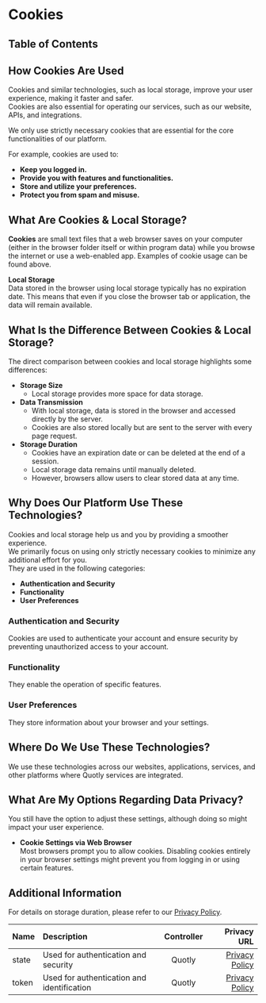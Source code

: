# Cookies

## Table of Contents

## How Cookies Are Used
Cookies and similar technologies, such as local storage, improve your user experience, making it faster and safer.  
Cookies are also essential for operating our services, such as our website, APIs, and integrations.

We only use strictly necessary cookies that are essential for the core functionalities of our platform.

For example, cookies are used to:
- **Keep you logged in.**
- **Provide you with features and functionalities.**
- **Store and utilize your preferences.**
- **Protect you from spam and misuse.**

## What Are Cookies & Local Storage?
**Cookies** are small text files that a web browser saves on your computer (either in the browser folder itself or within program data) while you browse the internet or use a web-enabled app. Examples of cookie usage can be found above.

**Local Storage**  
Data stored in the browser using local storage typically has no expiration date. This means that even if you close the browser tab or application, the data will remain available.

## What Is the Difference Between Cookies & Local Storage?
The direct comparison between cookies and local storage highlights some differences:
- **Storage Size**
  - Local storage provides more space for data storage.
- **Data Transmission**
  - With local storage, data is stored in the browser and accessed directly by the server.
  - Cookies are also stored locally but are sent to the server with every page request.
- **Storage Duration**
  - Cookies have an expiration date or can be deleted at the end of a session.
  - Local storage data remains until manually deleted.
  - However, browsers allow users to clear stored data at any time.

## Why Does Our Platform Use These Technologies?
Cookies and local storage help us and you by providing a smoother experience.  
We primarily focus on using only strictly necessary cookies to minimize any additional effort for you.  
They are used in the following categories:
- **Authentication and Security**
- **Functionality**
- **User Preferences**

### Authentication and Security
Cookies are used to authenticate your account and ensure security by preventing unauthorized access to your account.

### Functionality
They enable the operation of specific features.

### User Preferences
They store information about your browser and your settings.

## Where Do We Use These Technologies?
We use these technologies across our websites, applications, services, and other platforms where Quotly services are integrated.

## What Are My Options Regarding Data Privacy?
You still have the option to adjust these settings, although doing so might impact your user experience.  
- **Cookie Settings via Web Browser**  
  Most browsers prompt you to allow cookies. Disabling cookies entirely in your browser settings might prevent you from logging in or using certain features.

## Additional Information
For details on storage duration, please refer to our [Privacy Policy](/privacy).

|Name|Description|Controller|Privacy URL|
|:--|:--|:-:|--:|
|state|Used for authentication and security|Quotly|[Privacy Policy](/privacy)|
|token|Used for authentication and identification|Quotly|[Privacy Policy](/privacy)|
